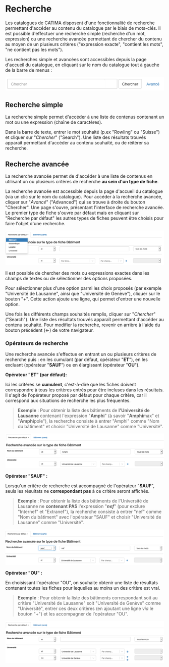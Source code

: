 # Recherche

Les catalogues de CATIMA disposent d'une fonctionnalité de recherche permettant d'accéder au contenu du catalogue par le biais de mots-clés. Il est possible d'effectuer une recherche simple (recherche d'un mot, expression) ou une recherche avancée permettant de chercher du contenu au moyen de un plusieurs critères ("expression exacte", "contient les mots", "ne contient pas les mots").

Les recherches simple et avancées sont accessibles depuis la page d'accueil du catalogue, en cliquant sur le nom du catalogue tout à gauche de la barre de menus :

![](assets/search/search.png)

## Recherche simple

La recherche simple permet d'accéder à une liste de contenus contenant un mot ou une expression (chaîne de caractères). 

Dans la barre de texte, entrer le mot souhaité (p.ex "Rowling" ou "Suisse") et cliquer sur "*Chercher*" ("Search"). Une liste des résultats trouvés apparaît permettant d'accéder au contenu souhaité, ou de réitérer sa recherche.

## Recherche avancée

La recherche avancée permet de d'accéder à une liste de contenus en utilisant un ou plusieurs critères de recherche **au sein d'un type de fiche**. 

La recherche avancée est accessible depuis la page d'accueil du catalogue (via un clic sur le nom du catalogue). Pour accéder à la recherche avancée, cliquer sur "*Avancé*" ("Advanced") qui se trouve à droite du bouton "Chercher". Une page s'ouvre, présentant l'interface de recherche avancée. Le premier type de fiche s'ouvre par défaut mais en cliquant sur "Recherche par défaut" les autres types de fiches peuvent être choisis pour faire l'objet d'une recherche.

![](assets/search/adv_search_1.png)

Il est possible de chercher des mots ou expressions exactes dans les champs de textes ou de sélectionner des options proposées. 

Pour sélectionner plus d'une option parmi les choix proposés (par exemple "Université de Lausanne", ainsi que "Université de Genève"), cliquer sur le bouton "+". Cette action ajoute une ligne, qui permet d'entrer une nouvelle option.

Une fois les différents champs souhaités remplis, cliquer sur "*Chercher*" ("Search"). Une liste des résultats trouvés apparaît permettant d'accéder au contenu souhaité. Pour modifier la recherche, revenir en arrière à l'aide du bouton précédent (<-) de votre navigateur.


### Opérateurs de recherche

Une recherche avancée s'effectue en entrant un ou plusieurs critères de recherche puis : en les cumulant (par défaut, opérateur "**ET**"), en les excluant (opérateur "**SAUF**") ou en élargissant (opérateur "**OU**").

**Opérateur "ET" (par défaut):**

Ici les critères se **cumulent**, c'est-à-dire que les fiches doivent correspondre à tous les critères entrés pour être incluses dans les résultats. Il s'agit de l'opérateur proposé par défaut pour chaque critère, car il correspond aux situations de recherche les plus fréquentes. 

> **Exemple** : Pour obtenir la liste des bâtiments de **l'Université de Lausanne** contenant l'expression "**Amphi**" (à savoir "**Amphi**max" et "**Amphi**pole"), la recherche consiste à entrer "Amphi" comme "Nom du bâtiment" et choisir "Université de Lausanne" comme "Université".

![](assets/search/adv_search_ex_AND.png)

**Opérateur "SAUF" :**

Lorsqu'un critère de recherche est accompagné de l'opérateur "**SAUF**", seuls les résultats ne **correspondant pas** à ce critère seront affichés.

> **Exemple** : Pour obtenir la liste des bâtiments de l'Université de Lausanne ne **contenant PAS** l'expression "***nef***" (pour exclure "Internef" et "Extranef"), la recherche consiste à entrer "nef" comme "Nom du bâtiment" avec l'opérateur "SAUF" et choisir "Université de Lausanne" comme "Université".

![](assets/search/adv_search_ex_NOT.png)

**Opérateur "OU" :**

En choisissant l'opérateur "OU", on souhaite obtenir une liste de résultats contenant toutes les fiches pour lequelles au moins un des critère est vrai. 

> **Exemple** : Pour obtenir la liste des bâtiments correspondant soit au critère "Université de Lausanne" soit "Université de Genève" comme "Université", entrer ces deux critères (en ajoutant une ligne *via* le bouton "+") et les accompagner de l'opérateur "OU".

![](assets/search/adv_search_ex_OR.png)
